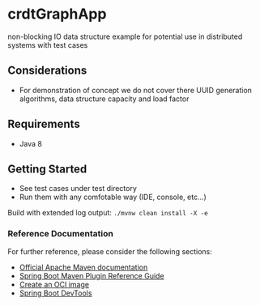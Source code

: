 # crdtGraphApp
non-blocking IO data structure example for potential use in distributed systems with test cases

## Considerations
- For demonstration of concept we do not cover there UUID generation algorithms, data structure capacity and load factor

## Requirements
- Java 8

## Getting Started
- See test cases under test directory
- Run them with any comfotable way (IDE, console, etc...)

Build with extended log output:
```./mvnw clean install -X -e```

### Reference Documentation
For further reference, please consider the following sections:

* [Official Apache Maven documentation](https://maven.apache.org/guides/index.html)
* [Spring Boot Maven Plugin Reference Guide](https://docs.spring.io/spring-boot/docs/2.5.3/maven-plugin/reference/html/)
* [Create an OCI image](https://docs.spring.io/spring-boot/docs/2.5.3/maven-plugin/reference/html/#build-image)
* [Spring Boot DevTools](https://docs.spring.io/spring-boot/docs/2.5.3/reference/htmlsingle/#using-boot-devtools)

